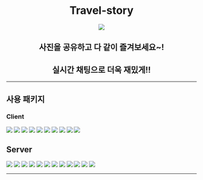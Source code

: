 <h1 align="center" > Travel-story </h1>

<div style="text-align:center"><img src="https://user-images.githubusercontent.com/58946982/95218769-99197680-082f-11eb-860f-9dea84cdd34f.png" /></div>

<h2 align="center"> 사진을 공유하고 다 같이 즐겨보세요~! </h2>
<h2 align="center"> 실시간 채팅으로 더욱 재밌게!!</h2>

---

## 사용 패키지

### Client

![](https://img.shields.io/badge/next-%5E9.5.3-brightgreen)
![](https://img.shields.io/badge/react-%5E16.13.1-green)
![](https://img.shields.io/badge/react--dom-%5E16.13.1-yellowgreen)
![](https://img.shields.io/badge/%40types%2Fnode-%5E14.11.5-yellow)
![](https://img.shields.io/badge/%40types%2Freact-%5E16.9.51-orange)
![](https://img.shields.io/badge/%40types%2Freact--dom-%5E16.9.8-red)
![](https://img.shields.io/badge/%40zeit%2Fnext--sass-%5E1.0.1-lightgrey)
![](https://img.shields.io/badge/node--sass-%5E4.14.1-blue)
![](https://img.shields.io/badge/typescript-%5E4.0.3-brightgreen)
![](https://img.shields.io/badge/tsconfig--paths--webpack--plugin-%5E3.3.0-green)

## Server

![](https://img.shields.io/badge/express-%5E4.17.1-brightgreen)
![](https://img.shields.io/badge/source--map--support-%5E0.5.19-green)
![](https://img.shields.io/badge/ts--node-%5E9.0.0-yellowgreen)
![](https://img.shields.io/badge/%40types%2Fexpress-%5E4.17.8-yellow)
![](https://img.shields.io/badge/%40typescript--eslint%2Feslint--plugin-%5E4.4.0-orange)
![](https://img.shields.io/badge/%40typescript--eslint%2Fparser-%5E4.4.0-orange)
![](https://img.shields.io/badge/eslint-%5E7.10.0-red)
![](https://img.shields.io/badge/eslint--config--prettier-%5E6.12.0-lightgrey)
![](https://img.shields.io/badge/eslint--plugin--prettier-%5E3.1.4-blue)
![](https://img.shields.io/badge/nodemon-%5E2.0.4-brightgreen)
![](https://img.shields.io/badge/typescript-%5E4.0.3-yellowgreen)
![](https://img.shields.io/badge/webpack-%5E4.44.2-yellow)

---
